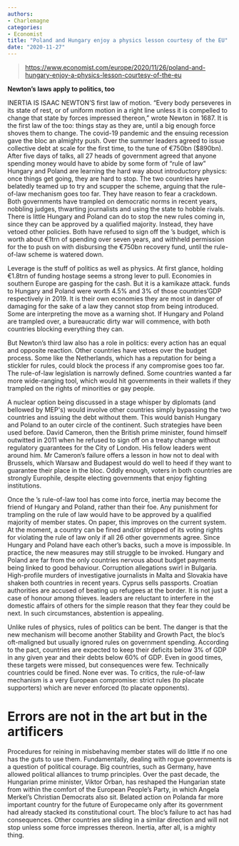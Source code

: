 ```yaml
---
authors:
- Charlemagne
categories:
- Economist
title: "Poland and Hungary enjoy a physics lesson courtesy of the EU"
date: "2020-11-27"
---
```


> https://www.economist.com/europe/2020/11/26/poland-and-hungary-enjoy-a-physics-lesson-courtesy-of-the-eu

**Newton’s laws apply to politics, too**

INERTIA IS ISAAC NEWTON’S first law of motion. “Every body perseveres in its state of rest, or of uniform motion in a right line unless it is compelled to change that state by forces impressed thereon,” wrote Newton in 1687. It is the first law of the  too: things stay as they are, until a big enough force shoves them to change. The covid-19 pandemic and the ensuing recession gave the bloc an almighty push. Over the summer  leaders agreed to issue collective debt at scale for the first time, to the tune of €750bn ($890bn). After five days of talks, all 27 heads of government agreed that anyone spending  money would have to abide by some form of “rule of law” Hungary and Poland are learning the hard way about introductory physics: once things get going, they are hard to stop. The two countries have belatedly teamed up to try and scupper the scheme, arguing that the rule-of-law mechanism goes too far. They have reason to fear a crackdown. Both governments have trampled on democratic norms in recent years, nobbling judges, thwarting journalists and using the state to hobble rivals. There is little Hungary and Poland can do to stop the new rules coming in, since they can be approved by a qualified majority. Instead, they have vetoed other policies. Both have refused to sign off the ’s budget, which is worth about €1trn of spending over seven years, and withheld permission for the  to push on with disbursing the €750bn recovery fund, until the rule-of-law scheme is watered down.
 
Leverage is the stuff of politics as well as physics. At first glance, holding €1.8trn of funding hostage seems a strong lever to pull. Economies in southern Europe are gasping for the cash. But it is a kamikaze attack.  funds to Hungary and Poland were worth 4.5% and 3% of those countries’GDP respectively in 2019. It is their own economies they are most in danger of damaging for the sake of a law they cannot stop from being introduced. Some are interpreting the move as a warning shot. If Hungary and Poland are trampled over, a bureaucratic dirty war will commence, with both countries blocking everything they can.
 
But Newton’s third law also has a role in  politics: every action has an equal and opposite reaction. Other countries have vetoes over the budget process. Some like the Netherlands, which has a reputation for being a stickler for rules, could block the process if any compromise goes too far. The rule-of-law legislation is narrowly defined. Some countries wanted a far more wide-ranging tool, which would hit governments in their wallets if they trampled on the rights of minorities or gay people.
 
A nuclear option being discussed in a stage whisper by diplomats (and bellowed by MEP's) would involve other countries simply bypassing the two countries and issuing the debt without them. This would banish Hungary and Poland to an outer circle of the continent. Such strategies have been used before. David Cameron, then the British prime minister, found himself outwitted in 2011 when he refused to sign off on a treaty change without regulatory guarantees for the City of London. His fellow leaders went around him. Mr Cameron’s failure offers a lesson in how not to deal with Brussels, which Warsaw and Budapest would do well to heed if they want to guarantee their place in the bloc. Oddly enough, voters in both countries are strongly Europhile, despite electing governments that enjoy fighting  institutions.
 
Once the ’s rule-of-law tool has come into force, inertia may become the friend of Hungary and Poland, rather than their foe. Any punishment for trampling on the rule of law would have to be approved by a qualified majority of member states. On paper, this improves on the current system. At the moment, a country can be fined and/or stripped of its voting rights for violating the rule of law only if all 26 other governments agree. Since Hungary and Poland have each other’s backs, such a move is impossible. In practice, the new measures may still struggle to be invoked. Hungary and Poland are far from the only countries nervous about  budget payments being linked to good behaviour. Corruption allegations swirl in Bulgaria. High-profile murders of investigative journalists in Malta and Slovakia have shaken both countries in recent years. Cyprus sells passports. Croatian authorities are accused of beating up refugees at the border. It is not just a case of honour among thieves.  leaders are reluctant to interfere in the domestic affairs of others for the simple reason that they fear they could be next. In such circumstances, abstention is appealing.
 
Unlike rules of physics, rules of politics can be bent. The danger is that the new mechanism will become another Stability and Growth Pact, the bloc’s oft-maligned but usually ignored rules on government spending. According to the pact,  countries are expected to keep their deficits below 3% of GDP in any given year and their debts below 60% of GDP. Even in good times, these targets were missed, but consequences were few. Technically countries could be fined. None ever was. To critics, the rule-of-law mechanism is a very European compromise: strict rules (to placate supporters) which are never enforced (to placate opponents).
 
# Errors are not in the art but in the artificers 
 
Procedures for reining in misbehaving member states will do little if no one has the guts to use them. Fundamentally, dealing with rogue  governments is a question of political courage. Big countries, such as Germany, have allowed political alliances to trump principles. Over the past decade, the Hungarian prime minister, Viktor Orban, has reshaped the Hungarian state from within the comfort of the European People’s Party, in which Angela Merkel’s Christian Democrats also sit. Belated action on Polanda far more important country for the future of Europecame only after its government had already stacked its constitutional court. The bloc’s failure to act has had consequences. Other countries are sliding in a similar direction and will not stop unless some force impresses thereon. Inertia, after all, is a mighty thing.
